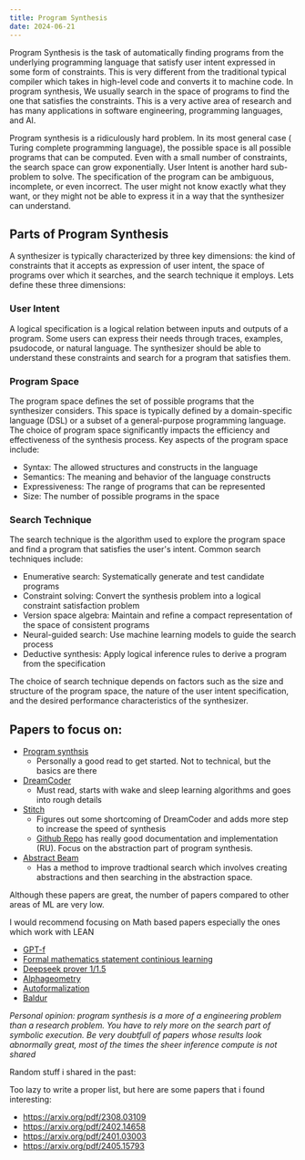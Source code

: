 ```yaml
---
title: Program Synthesis
date: 2024-06-21
---
```


Program Synthesis is the task of automatically finding programs from the underlying programming language that satisfy user intent expressed in some form of constraints. This is very different from the traditional typical compiler which takes in high-level code and converts it to machine code. In program synthesis, We usually search in the space of programs to find the one that satisfies the constraints. This is a very active area of research and has many applications in software engineering, programming languages, and AI.

Program synthesis is a ridiculously hard problem. In its most general case ( Turing complete programming language), the possible space is all possible programs that can be computed. Even with a small number of constraints, the search space can grow exponentially. User Intent is another hard sub-problem to solve. The specification of the program can be ambiguous, incomplete, or even incorrect. The user might not know exactly what they want, or they might not be able to express it in a way that the synthesizer can understand.

## Parts of Program Synthesis

A synthesizer is typically characterized by three key dimensions: the kind of constraints that it accepts as expression of user intent, the space of programs over which it searches, and the search technique it employs. Lets define these three dimensions:

### User Intent

A logical specification is a logical relation between inputs and outputs of a program. Some users can express their needs through traces, examples, psudocode, or natural language. The synthesizer should be able to understand these constraints and search for a program that satisfies them.

### Program Space

The program space defines the set of possible programs that the synthesizer considers. This space is typically defined by a domain-specific language (DSL) or a subset of a general-purpose programming language. The choice of program space significantly impacts the efficiency and effectiveness of the synthesis process.
Key aspects of the program space include:

* Syntax: The allowed structures and constructs in the language
* Semantics: The meaning and behavior of the language constructs
* Expressiveness: The range of programs that can be represented
* Size: The number of possible programs in the space

### Search Technique

The search technique is the algorithm used to explore the program space and find a program that satisfies the user's intent. Common search techniques include:

* Enumerative search: Systematically generate and test candidate programs
* Constraint solving: Convert the synthesis problem into a logical constraint satisfaction problem
* Version space algebra: Maintain and refine a compact representation of the space of consistent programs
* Neural-guided search: Use machine learning models to guide the search process
* Deductive synthesis: Apply logical inference rules to derive a program from the specification

The choice of search technique depends on factors such as the size and structure of the program space, the nature of the user intent specification, and the desired performance characteristics of the synthesizer.

## Papers to focus on:

* [Program synthsis](https://www.microsoft.com/en-us/research/wp-content/uploads/2017/10/program_synthesis_now.pdf)
  * Personally a good read to get started. Not to technical, but the basics are there
* [DreamCoder](https://arxiv.org/abs/2006.08381)
  * Must read, starts with wake and sleep learning algorithms and goes into rough details
* [Stitch](https://arxiv.org/abs/2211.16605)
  * Figures out some shortcoming of DreamCoder and adds more step to increase the speed of synthesis
  * [Github Repo](https://github.com/mlb2251/stitch/tree/main) has really good documentation and implementation (RU). Focus on the abstraction part of program synthesis.
* [Abstract Beam](https://arxiv.org/pdf/2405.17514) 
  * Has a method to improve tradtional search which involves creating abstractions and then searching in the abstraction space. 

Although these papers are great, the number of papers compared to other areas of ML are very low.

I would recommend focusing on Math based papers especially the ones which work with LEAN

* [GPT-f](https://arxiv.org/abs/2009.03393)
* [Formal mathematics statement continious learning](https://arxiv.org/abs/2202.01344)
* [Deepseek prover 1/1.5](https://github.com/deepseek-ai/DeepSeek-Prover-V1.5)
* [Alphageometry](https://www.nature.com/articles/s41586-023-06747-5)
* [Autoformalization](https://arxiv.org/abs/2205.12615)
* [Baldur](https://arxiv.org/pdf/2303.04910)

*Personal opinion: program synthesis is a more of a engineering problem than a research problem. You have to rely more on the search part of symbolic execution. Be very doubtfull of papers whose results look abnormally great, most of the times the sheer inference compute is not shared*

Random stuff i shared in the past:

Too lazy to write a proper list, but here are some papers that i found interesting:
* https://arxiv.org/pdf/2308.03109
* https://arxiv.org/pdf/2402.14658
* https://arxiv.org/pdf/2401.03003
* https://arxiv.org/pdf/2405.15793
